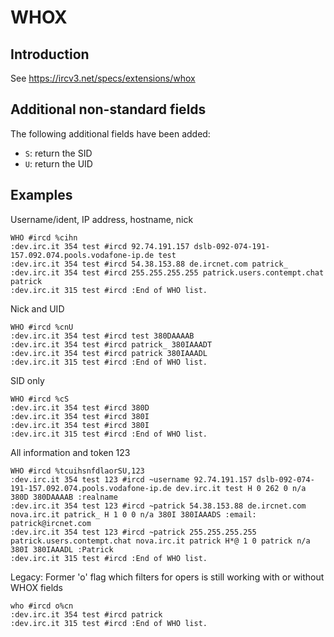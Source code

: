 # WHOX
## Introduction
See https://ircv3.net/specs/extensions/whox

## Additional non-standard fields
The following additional fields have been added:
- `S`: return the SID
- `U`: return the UID

## Examples
Username/ident, IP address, hostname, nick

    WHO #ircd %cihn
    :dev.irc.it 354 test #ircd 92.74.191.157 dslb-092-074-191-157.092.074.pools.vodafone-ip.de test
    :dev.irc.it 354 test #ircd 54.38.153.88 de.ircnet.com patrick_
    :dev.irc.it 354 test #ircd 255.255.255.255 patrick.users.contempt.chat patrick
    :dev.irc.it 315 test #ircd :End of WHO list.

Nick and UID

    WHO #ircd %cnU
    :dev.irc.it 354 test #ircd test 380DAAAAB
    :dev.irc.it 354 test #ircd patrick_ 380IAAADT
    :dev.irc.it 354 test #ircd patrick 380IAAADL
    :dev.irc.it 315 test #ircd :End of WHO list.

SID only

    WHO #ircd %cS
    :dev.irc.it 354 test #ircd 380D
    :dev.irc.it 354 test #ircd 380I
    :dev.irc.it 354 test #ircd 380I
    :dev.irc.it 315 test #ircd :End of WHO list.


All information and token 123

    WHO #ircd %tcuihsnfdlaorSU,123
    :dev.irc.it 354 test 123 #ircd ~username 92.74.191.157 dslb-092-074-191-157.092.074.pools.vodafone-ip.de dev.irc.it test H 0 262 0 n/a 380D 380DAAAAB :realname
    :dev.irc.it 354 test 123 #ircd ~patrick 54.38.153.88 de.ircnet.com nova.irc.it patrick_ H 1 0 0 n/a 380I 380IAAADS :email: patrick@ircnet.com
    :dev.irc.it 354 test 123 #ircd ~patrick 255.255.255.255 patrick.users.contempt.chat nova.irc.it patrick H*@ 1 0 patrick n/a 380I 380IAAADL :Patrick
    :dev.irc.it 315 test #ircd :End of WHO list.
    
Legacy: Former 'o' flag which filters for opers is still working with or without WHOX fields

    who #ircd o%cn 
    :dev.irc.it 354 test #ircd patrick
    :dev.irc.it 315 test #ircd :End of WHO list.

